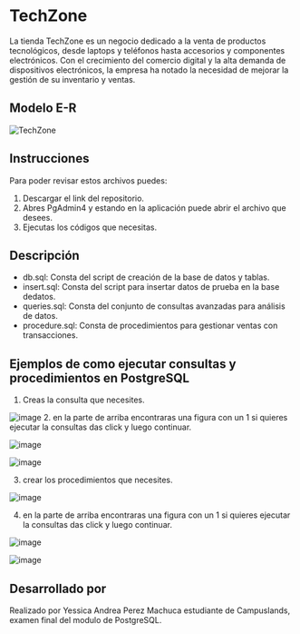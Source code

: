 # TechZone

La tienda TechZone es un negocio dedicado a la venta de productos tecnológicos, desde laptops y
teléfonos hasta accesorios y componentes electrónicos. Con el crecimiento del comercio digital y
la alta demanda de dispositivos electrónicos, la empresa ha notado la necesidad de mejorar la
gestión de su inventario y ventas.

## Modelo E-R

![TechZone](https://github.com/user-attachments/assets/a48ce9a8-c4b0-4701-a09b-fa0347566c09)

## Instrucciones

Para poder revisar estos archivos puedes: 
1. Descargar el link del repositorio.
2. Abres PgAdmin4 y estando en la aplicación puede abrir el archivo que desees.
3. Ejecutas los códigos que necesitas.

## Descripción
* db.sql: Consta del script de creación de la base de datos y tablas.
* insert.sql: Consta del script para insertar datos de prueba en la base dedatos.
* queries.sql: Consta del conjunto de consultas avanzadas para análisis de datos.
* procedure.sql: Consta de procedimientos para gestionar ventas con transacciones.

## Ejemplos de como ejecutar consultas y procedimientos en PostgreSQL
1. Creas la consulta que necesites.

![image](https://github.com/user-attachments/assets/11e20fe8-1d52-4028-b1a2-f95212a9f1af)
2. en la parte de arriba encontraras una figura con un 1 si quieres ejecutar la consultas das click y luego continuar.

![image](https://github.com/user-attachments/assets/6c62b90d-848f-47b3-ad00-6933c971002f)

![image](https://github.com/user-attachments/assets/39b4a1a3-d514-4933-9a30-ed33f84661d9)

3. crear los procedimientos que necesites.

![image](https://github.com/user-attachments/assets/f55d69da-5ad7-4384-a5c8-82353aa9c1e2)

4. en la parte de arriba encontraras una figura con un 1 si quieres ejecutar la consultas das click y luego continuar.

![image](https://github.com/user-attachments/assets/6c62b90d-848f-47b3-ad00-6933c971002f)

![image](https://github.com/user-attachments/assets/39b4a1a3-d514-4933-9a30-ed33f84661d9)

## Desarrollado por
Realizado por Yessica Andrea Perez Machuca estudiante de Campuslands, examen final del modulo de PostgreSQL.

